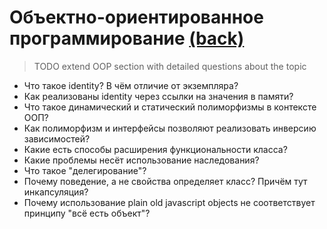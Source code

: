 # Объектно-ориентированное программирование [(back)](./readme.md)

 > TODO extend OOP section with detailed questions about the topic
* Что такое identity? В чём отличие от экземпляра?
* Как реализованы identity через ссылки на значения в памяти?
* Что такое динамический и статический полиморфизмы в контексте ООП?
* Как полиморфизм и интерфейсы позволяют реализовать инверсию зависимостей?
* Какие есть способы расширения функциональности класса?
* Какие проблемы несёт использование наследования?
* Что такое "делегирование"?
* Почему поведение, а не свойства определяет класс? Причём тут инкапсуляция?
* Почему использование plain old javascript objects не соответствует принципу "всё есть объект"?
